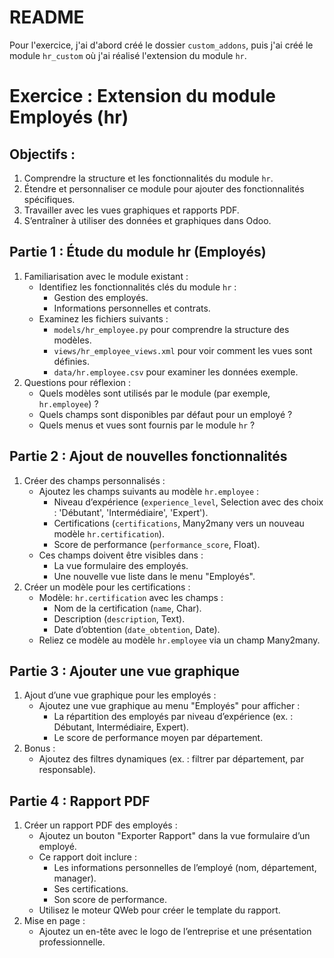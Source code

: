 # README

Pour l'exercice, j'ai d'abord créé le dossier `custom_addons`, puis j'ai créé le module `hr_custom` où j'ai réalisé l'extension du module `hr`.

# Exercice : Extension du module Employés (hr)

## Objectifs :
1. Comprendre la structure et les fonctionnalités du module `hr`.
2. Étendre et personnaliser ce module pour ajouter des fonctionnalités spécifiques.
3. Travailler avec les vues graphiques et rapports PDF.
4. S’entraîner à utiliser des données et graphiques dans Odoo.

## Partie 1 : Étude du module hr (Employés)
1. Familiarisation avec le module existant :
   - Identifiez les fonctionnalités clés du module `hr` :
     - Gestion des employés.
     - Informations personnelles et contrats.
   - Examinez les fichiers suivants :
     - `models/hr_employee.py` pour comprendre la structure des modèles.
     - `views/hr_employee_views.xml` pour voir comment les vues sont définies.
     - `data/hr.employee.csv` pour examiner les données exemple.
2. Questions pour réflexion :
   - Quels modèles sont utilisés par le module (par exemple, `hr.employee`) ?
   - Quels champs sont disponibles par défaut pour un employé ?
   - Quels menus et vues sont fournis par le module `hr` ?

## Partie 2 : Ajout de nouvelles fonctionnalités
1. Créer des champs personnalisés :
   - Ajoutez les champs suivants au modèle `hr.employee` :
     - Niveau d’expérience (`experience_level`, Selection avec des choix : 'Débutant', 'Intermédiaire', 'Expert').
     - Certifications (`certifications`, Many2many vers un nouveau modèle `hr.certification`).
     - Score de performance (`performance_score`, Float).
   - Ces champs doivent être visibles dans :
     - La vue formulaire des employés.
     - Une nouvelle vue liste dans le menu "Employés".
2. Créer un modèle pour les certifications :
   - Modèle: `hr.certification` avec les champs :
     - Nom de la certification (`name`, Char).
     - Description (`description`, Text).
     - Date d’obtention (`date_obtention`, Date).
   - Reliez ce modèle au modèle `hr.employee` via un champ Many2many.

## Partie 3 : Ajouter une vue graphique
1. Ajout d’une vue graphique pour les employés :
   - Ajoutez une vue graphique au menu "Employés" pour afficher :
     - La répartition des employés par niveau d’expérience (ex. : Débutant, Intermédiaire, Expert).
     - Le score de performance moyen par département.
2. Bonus :
   - Ajoutez des filtres dynamiques (ex. : filtrer par département, par responsable).

## Partie 4 : Rapport PDF
1. Créer un rapport PDF des employés :
   - Ajoutez un bouton "Exporter Rapport" dans la vue formulaire d’un employé.
   - Ce rapport doit inclure :
     - Les informations personnelles de l’employé (nom, département, manager).
     - Ses certifications.
     - Son score de performance.
   - Utilisez le moteur QWeb pour créer le template du rapport.
2. Mise en page :
   - Ajoutez un en-tête avec le logo de l’entreprise et une présentation professionnelle.
